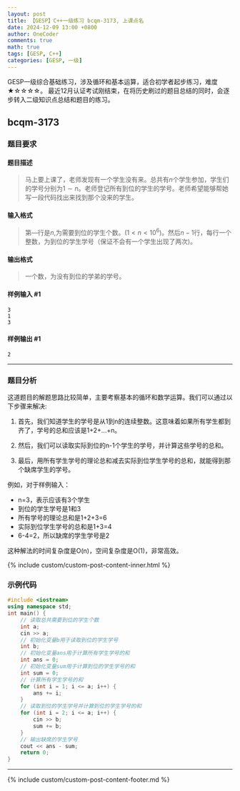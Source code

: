 ```yaml
---
layout: post
title: 【GESP】C++一级练习 bcqm-3173, 上课点名
date: 2024-12-09 13:00 +0800
author: OneCoder
comments: true
math: true
tags: [GESP, C++]
categories: [GESP, 一级]
---
```

GESP一级综合基础练习，涉及循环和基本运算，适合初学者起步练习，难度★☆☆☆☆。
最近12月认证考试刚结束，在将历史刷过的题目总结的同时，会逐步转入二级知识点总结和题目的练习。

<!--more-->

## bcqm-3173

### 题目要求

#### 题目描述

>马上要上课了，老师发现有一个学生没有来。总共有$n$个学生参加，学生们的学号分别为$1∼n$。老师登记所有到位的学生的学号。老师希望能够帮她写一段代码找出来找到那个没来的学生。

#### 输入格式

>第—行是$n$,为需要到位的学生个数。$(1<n<10^6)$。然后$n−1$行，每行一个整数，为到位的学生学号（保证不会有一个学生出现了两次)。

#### 输出格式

>一个数，为没有到位的学弟的学号。

#### 样例输入 #1

```console
3
1
3
```

#### 样例输出 #1

```console
2
```

---

### 题目分析

这道题目的解题思路比较简单，主要考察基本的循环和数学运算。我们可以通过以下步骤来解决:

1. 首先，我们知道学生的学号是从1到n的连续整数。这意味着如果所有学生都到齐了，学号的总和应该是1+2+...+n。

2. 然后，我们可以读取实际到位的n-1个学生的学号，并计算这些学号的总和。

3. 最后，用所有学生学号的理论总和减去实际到位学生学号的总和，就能得到那个缺席学生的学号。

例如，对于样例输入：

- n=3，表示应该有3个学生
- 到位的学生学号是1和3
- 所有学号的理论总和是1+2+3=6
- 实际到位学生学号的总和是1+3=4
- 6-4=2，所以缺席的学生学号是2

这种解法的时间复杂度是O(n)，空间复杂度是O(1)，非常高效。

{% include custom/custom-post-content-inner.html %}

### 示例代码

```cpp
#include <iostream>
using namespace std;
int main() {
    // 读取总共需要到位的学生个数
    int a;
    cin >> a;
    // 初始化变量b用于读取到位的学生学号
    int b;
    // 初始化变量ans用于计算所有学生学号的和
    int ans = 0;
    // 初始化变量sum用于计算到位的学生学号的和
    int sum = 0;
    // 计算所有学生学号的和
    for (int i = 1; i <= a; i++) {
        ans += i;
    }
    // 读取到位的学生学号并计算到位的学生学号的和
    for (int i = 2; i <= a; i++) {
        cin >> b;
        sum += b;
    }
    // 输出缺席的学生学号
    cout << ans - sum;
    return 0;
}
```

---

{% include custom/custom-post-content-footer.md %}
